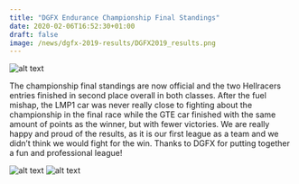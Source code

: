 ```yaml
---
title: "DGFX Endurance Championship Final Standings"
date: 2020-02-06T16:52:30+01:00
draft: false
image: /news/dgfx-2019-results/DGFX2019_results.png
---
```

![alt text](/news/dgfx-2019-results/DGFX2019_results.png)

The championship final standings are now official and the two Hellracers entries finished in second place overall in both classes. After the fuel mishap, the LMP1 car was never really close to fighting about the championship in the final race while the GTE car finished with the same amount of points as the winner, but with fewer victories. We are really happy and proud of the results, as it is our first league as a team and we didn’t think we would fight for the win. Thanks to DGFX for putting together a fun and professional league!

![alt text](/news/dgfx-2019-results/p1_results.png)
![alt text](/news/dgfx-2019-results/gtpro_results.png)